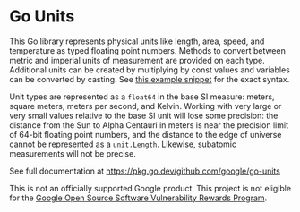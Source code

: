 # Go Units

This Go library represents physical units like length, area, speed, and
temperature as typed floating point numbers. Methods to convert between metric and imperial units
of measurement are provided on each type. Additional units can be
created by multiplying by const values and variables can be converted by
casting. See [this example snippet](unit/example_test.go) for the exact syntax.

Unit types are represented as a `float64` in the base SI measure: meters, square
meters, meters per second, and Kelvin. Working with very large or very small
values relative to the base SI unit will lose some precision: the distance from
the Sun to Alpha Centauri in meters is near the precision limit of 64-bit
floating point numbers, and the distance to the edge of universe cannot be
represented as a `unit.Length`. Likewise, subatomic measurements will not be
precise.

See full documentation at https://pkg.go.dev/github.com/google/go-units

This is not an officially supported Google product. This project is not eligible
for the
[Google Open Source Software Vulnerability Rewards Program](https://bughunters.google.com/open-source-security).
